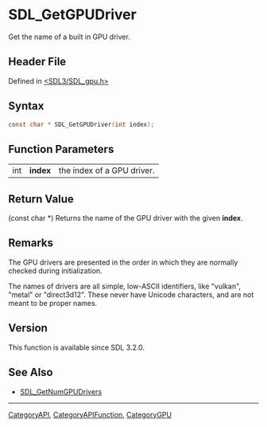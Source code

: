 # SDL_GetGPUDriver

Get the name of a built in GPU driver.

## Header File

Defined in [<SDL3/SDL_gpu.h>](https://github.com/libsdl-org/SDL/blob/main/include/SDL3/SDL_gpu.h)

## Syntax

```c
const char * SDL_GetGPUDriver(int index);
```

## Function Parameters

|     |           |                            |
| --- | --------- | -------------------------- |
| int | **index** | the index of a GPU driver. |

## Return Value

(const char *) Returns the name of the GPU driver with the given **index**.

## Remarks

The GPU drivers are presented in the order in which they are normally
checked during initialization.

The names of drivers are all simple, low-ASCII identifiers, like "vulkan",
"metal" or "direct3d12". These never have Unicode characters, and are not
meant to be proper names.

## Version

This function is available since SDL 3.2.0.

## See Also

- [SDL_GetNumGPUDrivers](SDL_GetNumGPUDrivers)






----
[CategoryAPI](CategoryAPI), [CategoryAPIFunction](CategoryAPIFunction), [CategoryGPU](CategoryGPU)

